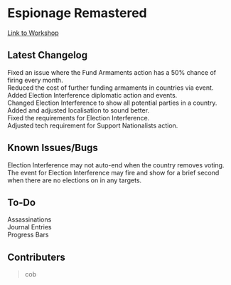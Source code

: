 # Espionage Remastered
[Link to Workshop](https://steamcommunity.com/sharedfiles/filedetails/?id=3432409401)  

## Latest Changelog
Fixed an issue where the Fund Armaments action has a 50% chance of firing every month.  
Reduced the cost of further funding armaments in countries via event.  
Added Election Interference diplomatic action and events.  
Changed Election Interference to show all potential parties in a country.  
Added and adjusted localisation to sound better.  
Fixed the requirements for Election Interference.  
Adjusted tech requirement for Support Nationalists action.  


## Known Issues/Bugs
Election Interference may not auto-end when the country removes voting.  
The event for Election Interference may fire and show for a brief second when there are no elections on in any targets.  

## To-Do
Assassinations  
Journal Entries  
Progress Bars  

## Contributers
> cob  